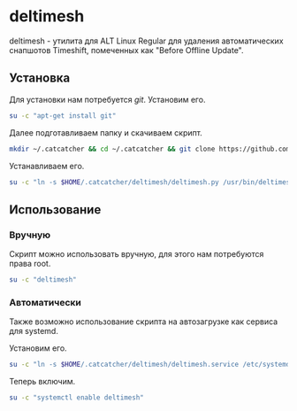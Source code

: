 # deltimesh
deltimesh - утилита для ALT Linux Regular для удаления автоматических снапшотов Timeshift, помеченных как "Before Offline Update".

## Установка
Для установки нам потребуется *git*. Установим его.
```bash
su -c "apt-get install git"
```

Далее подготавливаем папку и скачиваем скрипт.
```bash
mkdir ~/.catcatcher && cd ~/.catcatcher && git clone https://github.com/ImCatCatcher/deltimesh.git
```

Устанавливаем его.
```bash
su -c "ln -s $HOME/.catcatcher/deltimesh/deltimesh.py /usr/bin/deltimesh && chmod +x /usr/bin/deltimesh"
```

## Использование

### Вручную
Скрипт можно использовать вручную, для этого нам потребуются права root.
```bash
su -c "deltimesh"
```

### Автоматически
Также возможно использование скрипта на автозагрузке как сервиса для systemd.

Установим его.
```bash
su -c "ln -s $HOME/.catcatcher/deltimesh/deltimesh.service /etc/systemd/system/deltimesh.service"
```

Теперь включим.

```bash
su -c "systemctl enable deltimesh"
```
